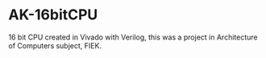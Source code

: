 # AK-16bitCPU

16 bit CPU created in Vivado with Verilog, this was a project in Architecture of Computers subject, FIEK.

